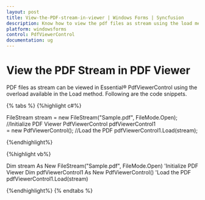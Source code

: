 ```yaml
---
layout: post
title: View-the-PDF-stream-in-viewer | Windows Forms | Syncfusion
description: Know how to view the pdf files as stream using the load method in the windows forms PdfViewerControl.
platform: windowsforms
control: PdfViewerControl
documentation: ug
---
```


#  View the PDF Stream in PDF Viewer

PDF files as stream can be viewed in Essential&reg; PdfViewerControl using the overload available in the Load method. Following are the code snippets.


{% tabs %}
{%highlight c#%}

FileStream stream = new FileStream("Sample.pdf", FileMode.Open);
//Initialize PDF Viewer
PdfViewerControl pdfViewerControl1 = new PdfViewerControl();
//Load the PDF
pdfViewerControl1.Load(stream);

{%endhighlight%}

{%highlight vb%}

Dim stream As New FileStream("Sample.pdf", FileMode.Open)
'Initialize PDF Viewer
Dim pdfViewerControl1 As New PdfViewerControl()
'Load the PDF
pdfViewerControl1.Load(stream)

{%endhighlight%}
{% endtabs %}

